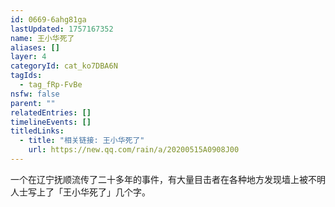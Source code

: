```yaml
---
id: 0669-6ahg81ga
lastUpdated: 1757167352
name: 王小华死了
aliases: []
layer: 4
categoryId: cat_ko7DBA6N
tagIds:
  - tag_fRp-FvBe
nsfw: false
parent: ""
relatedEntries: []
timelineEvents: []
titledLinks:
  - title: "相关链接: 王小华死了"
    url: https://new.qq.com/rain/a/20200515A0908J00
---
```


一个在辽宁抚顺流传了二十多年的事件，有大量目击者在各种地方发现墙上被不明人士写上了「王小华死了」几个字。